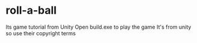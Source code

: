 # roll-a-ball
Its game tutorial from Unity
Open build.exe to play the game 
It's from unity so use their copyright terms 
